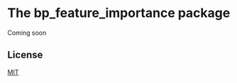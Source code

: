 # The bp_feature_importance package

Coming soon

## License

[MIT](https://choosealicense.com/licenses/mit/)
